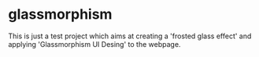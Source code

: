 # glassmorphism
This is just a test project which aims at creating a 'frosted glass effect' and applying 'Glassmorphism UI Desing' to the webpage.
